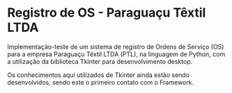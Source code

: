 # Registro de OS - Paraguaçu Têxtil LTDA
Implementação-teste de um sistema de registro de Ordens de Serviço (OS) para a empresa Paraguaçu Têxtil LTDA (PTL), na linguagem de Python, com a utilização da biblioteca Tkinter para desenvolvimento desktop. 

Os conhecimentos aqui utilizados de Tkinter ainda estão sendo desenvolvidos, sendo este o primeiro contato com o Framework.
